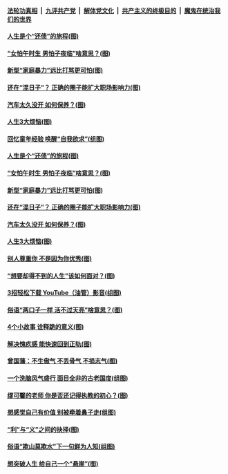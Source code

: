 

####  [法轮功真相](../../../../basic/blob/master/README.md?t=06202331) &nbsp;|&nbsp; [九评共产党](../../../../9ping.md/blob/master/README.md?t=06202331) &nbsp;|&nbsp; [解体党文化](../../../../jtdwh.md/blob/master/README.md?t=06202331)  &nbsp;|&nbsp; [共产主义的终极目的](../../../../gczydzjmd.md/blob/master/README.md?t=06202331) &nbsp;|&nbsp; [魔鬼在统治我们的世界](../../../../mgztzwmdsj.md/blob/master/README.md?t=06202331) 

#### [人生是个“还债”的旅程(图)](../pages/p8/936768.md?t=06202331) 

#### [“女怕午时生 男怕子夜临”啥意思？(图)](../pages/p8/937081.md?t=06202331) 

#### [新型“家庭暴力”远比打骂更可怕(图)](../pages/p8/936230.md?t=06202331) 

#### [还在“混日子”？ 正确的圈子能扩大职场影响力(图)](../pages/p8/937049.md?t=06202331) 

#### [汽车太久没开 如何保养？(图)](../pages/p8/937035.md?t=06202331) 

#### [人生3大烦恼(图)](../pages/p8/936959.md?t=06202331) 

#### [回忆童年经验 唤醒“自我欲求”(组图)](../pages/p8/937082.md?t=06202331) 

#### [人生是个“还债”的旅程(图)](../pages/p8/936768.md?t=06202331) 

#### [“女怕午时生 男怕子夜临”啥意思？(图)](../pages/p8/937081.md?t=06202331) 

#### [新型“家庭暴力”远比打骂更可怕(图)](../pages/p8/936230.md?t=06202331) 

#### [还在“混日子”？ 正确的圈子能扩大职场影响力(图)](../pages/p8/937049.md?t=06202331) 

#### [汽车太久没开 如何保养？(图)](../pages/p8/937035.md?t=06202331) 

#### [人生3大烦恼(图)](../pages/p8/936959.md?t=06202331) 

#### [别人尊重你 不是因为你优秀(图)](../pages/p8/936253.md?t=06202331) 

#### [“想要却得不到的人生”该如何面对？(图)](../pages/p8/936933.md?t=06202331) 

#### [3招轻松下载 YouTube（油管）影音(组图)](../pages/p8/936922.md?t=06202331) 

#### [俗语“两口子一样 活不过天亮”啥意思？(图)](../pages/p8/936917.md?t=06202331) 

#### [4个小故事 诠释跪的意义(图)](../pages/p8/936353.md?t=06202331) 

#### [解决愧疚感 能快速回到正轨(图)](../pages/p8/936834.md?t=06202331) 

#### [曾国藩：不生傲气 不丢骨气 不损志气(图)](../pages/p8/936248.md?t=06202331) 

#### [一个洗脑风气盛行 面目全非的古老国度(组图)](../pages/p8/936759.md?t=06202331) 

#### [缪可馨的老师 你是否还记得执教的初心？(图)](../pages/p8/936737.md?t=06202331) 

#### [想感觉自己有价值 别被牵着鼻子走(组图)](../pages/p8/936721.md?t=06202331) 

#### [“利”与“义”之间的抉择(图)](../pages/p8/936246.md?t=06202331) 

#### [俗语“欺山莫欺水”下一句鲜为人知(组图)](../pages/p8/936659.md?t=06202331) 

#### [想突破人生 给自己一个“悬崖”(图)](../pages/p8/936658.md?t=06202331) 

